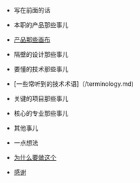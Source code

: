 - 写在前面的话
 
- 本职的产品那些事儿
 - [产品那些画布](/picture.md)
 
- 隔壁的设计那些事儿

- 要懂的技术那些事儿
 - [一些常听到的技术术语]（/terminology.md)

- 关键的项目那些事儿

- 核心的专业那些事儿

- 其他事儿

- 一点想法
 - [为什么要做这个](/about)
 - [感谢](/thx)
